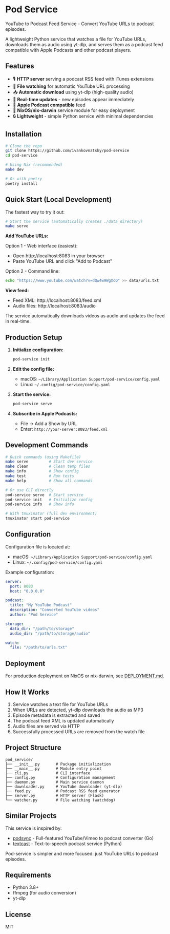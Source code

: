 # Pod Service

YouTube to Podcast Feed Service - Convert YouTube URLs to podcast episodes.

A lightweight Python service that watches a file for YouTube URLs, downloads
them as audio using yt-dlp, and serves them as a podcast feed compatible with
Apple Podcasts and other podcast players.

## Features

- 🎙️ **HTTP server** serving a podcast RSS feed with iTunes extensions
- 👀 **File watching** for automatic YouTube URL processing
- 📥 **Automatic download** using yt-dlp (high-quality audio)
- 🔄 **Real-time updates** - new episodes appear immediately
- 📱 **Apple Podcast compatible** feed
- 🚀 **NixOS/nix-darwin** service module for easy deployment
- 🔒 **Lightweight** - simple Python service with minimal dependencies

## Installation

```bash
# Clone the repo
git clone https://github.com/ivankovnatsky/pod-service
cd pod-service

# Using Nix (recommended)
make dev

# Or with poetry
poetry install
```

## Quick Start (Local Development)

The fastest way to try it out:

```bash
# Start the service (automatically creates ./data directory)
make serve
```

**Add YouTube URLs:**

Option 1 - Web interface (easiest):
- Open http://localhost:8083 in your browser
- Paste YouTube URL and click "Add to Podcast"

Option 2 - Command line:
```bash
echo "https://www.youtube.com/watch?v=dQw4w9WgXcQ" >> data/urls.txt
```

**View feed:**
- Feed XML: http://localhost:8083/feed.xml
- Audio files: http://localhost:8083/audio

The service automatically downloads videos as audio and updates the feed in real-time.

## Production Setup

1. **Initialize configuration:**
   ```bash
   pod-service init
   ```

2. **Edit the config file:**
   - macOS: `~/Library/Application Support/pod-service/config.yaml`
   - Linux: `~/.config/pod-service/config.yaml`

3. **Start the service:**
   ```bash
   pod-service serve
   ```

4. **Subscribe in Apple Podcasts:**
   - File → Add a Show by URL
   - Enter: `http://your-server:8083/feed.xml`

## Development Commands

```bash
# Quick commands (using Makefile)
make serve         # Start dev service
make clean         # Clean temp files
make info          # Show config
make test          # Run tests
make help          # Show all commands

# Or use CLI directly
pod-service serve  # Start service
pod-service init   # Initialize config
pod-service info   # Show info

# With tmuxinator (full dev environment)
tmuxinator start pod-service
```

## Configuration

Configuration file is located at:
- macOS: `~/Library/Application Support/pod-service/config.yaml`
- Linux: `~/.config/pod-service/config.yaml`

Example configuration:

```yaml
server:
  port: 8083
  host: "0.0.0.0"

podcast:
  title: "My YouTube Podcast"
  description: "Converted YouTube videos"
  author: "Pod Service"

storage:
  data_dir: "/path/to/storage"
  audio_dir: "/path/to/storage/audio"

watch:
  file: "/path/to/urls.txt"
```

## Deployment

For production deployment on NixOS or nix-darwin, see [DEPLOYMENT.md](DEPLOYMENT.md).

## How It Works

1. Service watches a text file for YouTube URLs
2. When URLs are detected, yt-dlp downloads the audio as MP3
3. Episode metadata is extracted and saved
4. The podcast feed XML is updated automatically
5. Audio files are served via HTTP
6. Successfully processed URLs are removed from the watch file

## Project Structure

```
pod_service/
├── __init__.py       # Package initialization
├── __main__.py       # Module entry point
├── cli.py            # CLI interface
├── config.py         # Configuration management
├── daemon.py         # Main service daemon
├── downloader.py     # YouTube downloader (yt-dlp)
├── feed.py           # Podcast RSS feed generator
├── server.py         # HTTP server (Flask)
└── watcher.py        # File watching (watchdog)
```

## Similar Projects

This service is inspired by:
- [podsync](https://github.com/mxpv/podsync) - Full-featured YouTube/Vimeo to podcast converter (Go)
- [textcast](https://github.com/ivankovnatsky/textcast) - Text-to-speech podcast service (Python)

Pod-service is simpler and more focused: just YouTube URLs to podcast episodes.

## Requirements

- Python 3.8+
- ffmpeg (for audio conversion)
- yt-dlp

## License

MIT
